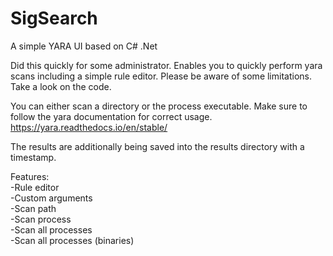 # SigSearch
A simple YARA UI based on C# .Net

Did this quickly for some administrator. Enables you to quickly perform yara scans including a simple rule editor. Please be aware of some limitations. Take a look on the code.

You can either scan a directory or the process executable. Make sure to follow the yara documentation for correct usage.
https://yara.readthedocs.io/en/stable/

The results are additionally being saved into the results directory with a timestamp.

Features:   
-Rule editor  
-Custom arguments  
-Scan path  
-Scan process  
-Scan all processes  
-Scan all processes (binaries)
